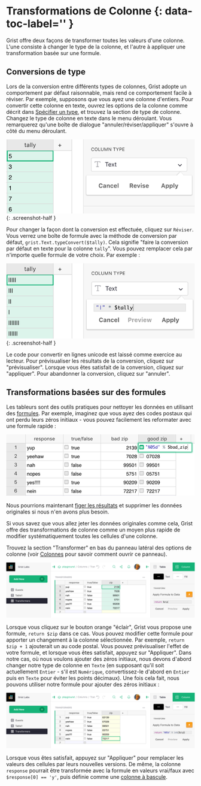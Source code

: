 # Transformations de Colonne {: data-toc-label='' }

Grist offre deux façons de transformer toutes les valeurs d'une colonne. L'une consiste à changer le type de la colonne, et l'autre à appliquer une transformation basée sur une formule.

## Conversions de type

Lors de la conversion entre différents types de colonnes, Grist adopte un comportement par défaut raisonnable, mais rend ce comportement facile à réviser. Par exemple, supposons que vous ayez une colonne d'entiers. Pour convertir cette colonne en texte, ouvrez les options de la colonne comme décrit dans [Spécifier un type](col-types.md#specifying-a-type), et trouvez la section de type de colonne. Changez le type de colonne en texte dans le menu déroulant. Vous remarquerez qu'une boîte de dialogue "annuler/réviser/appliquer" s'ouvre à côté du menu déroulant.

*![Tally to text](images/columns/columns-tally-convert.png)*
{: .screenshot-half }

Pour changer la façon dont la conversion est effectuée, cliquez sur `Réviser`. Vous verrez une boîte de formule avec la méthode de conversion par défaut, `grist.Text.typeConvert($tally)`. Cela signifie "faire la conversion par défaut en texte pour la colonne `tally`". Vous pouvez remplacer cela par n'importe quelle formule de votre choix. Par exemple :

*![Tally to lines](images/columns/columns-tally-convert-lines.png)*
{: .screenshot-half }

Le code pour convertir en lignes unicode est laissé comme exercice au lecteur. Pour prévisualiser les résultats de la conversion, cliquez sur "prévisualiser". Lorsque vous êtes satisfait de la conversion, cliquez sur "appliquer". Pour abandonner la conversion, cliquez sur "annuler".

## Transformations basées sur des formules

Les tableurs sont des outils pratiques pour nettoyer les données en utilisant des [formules](formulas.md). Par exemple, imaginez que vous ayez des codes postaux qui ont perdu leurs zéros initiaux - vous pouvez facilement les reformater avec une formule rapide :

![Motivating transformations](images/columns/columns-zip-columns.png)

Nous pourrions maintenant [figer les résultats](formulas.md#freeze-a-formula-column) et supprimer les données originales si nous n'en avons plus besoin.

Si vous savez que vous allez jeter les données originales comme cela, Grist offre des transformations de colonne comme un moyen plus rapide de modifier systématiquement toutes les cellules d'une colonne.

Trouvez la section "Transformer" en bas du panneau latéral des options de colonne (voir [Colonnes](col-types.md) pour savoir comment ouvrir ce panneau).

![Column transformations](images/columns/columns-transformer.png)

Lorsque vous cliquez sur le bouton orange "éclair", Grist vous propose une formule, `return $zip` dans ce cas. Vous pouvez modifier cette formule pour apporter un changement à la colonne sélectionnée. Par exemple, `return $zip + 1` ajouterait un au code postal. Vous pouvez prévisualiser l'effet de votre formule, et lorsque vous êtes satisfait, appuyez sur "Appliquer". Dans notre cas, où nous voulons ajouter des zéros initiaux, nous devons d'abord changer notre type de colonne en `Texte` (en supposant qu'il soit actuellement `Entier` - s'il est `Numérique`, convertissez-le d'abord en `Entier` puis en `Texte` pour éviter les points décimaux). Une fois cela fait, nous pouvons utiliser notre formule pour ajouter des zéros initiaux :

![Column transformation preview](images/columns/columns-transformer-preview.png)

Lorsque vous êtes satisfait, appuyez sur "Appliquer" pour remplacer les valeurs des cellules par leurs nouvelles versions. De même, la colonne `response` pourrait être transformée avec la formule en valeurs vrai/faux avec `$response[0] == 'y'`, puis définie comme une [colonne à bascule](col-types.md#toggle-columns).